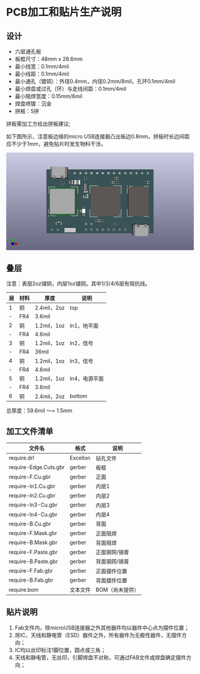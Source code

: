 # PCB加工和贴片生产说明

## 设计

* 六层通孔板
* 板框尺寸：48mm x 28.6mm
* 最小线宽：0.1mm/4mil
* 最小线距：0.1mm/4mil
* 最小通孔（镀铜）：外径0.4mm，内径0.2mm/8mil，孔环0.1mm/4mil
* 最小焊盘或过孔（环）与走线间距：0.1mm/4mil
* 最小阻焊宽度：0.15mm/6mil
* 焊盘喷镀：沉金
* 拼板：5拼

拼板需加工方给出拼板建议;

如下图所示，注意板边缘的micro USB连接器凸出板边0.8mm。拼板时长边间距应不少于1mm，避免贴片时发生物料干涉。

![top](artworks/top.png)

## 叠层

注意：表层2oz铺铜，内层1oz铺铜。其中1/3/4/6层有阻抗线。

层|材料|厚度|说明
-|-|-|-
1|铜|2.4mil，2oz|top
-|FR4|3.6mil
2|铜|1.2mil，1oz|ln1，地平面
-|FR4|4.6mil
3|铜|1.2mil，1oz|ln2，信号
-|FR4|36mil
4|铜|1.2mil，1oz|ln3，信号
-|FR4|4.6mil
5|铜|1.2mil，1oz|ln4，电源平面
-|FR4|3.6mil
6|铜|2.4mil，2oz|bottom

总厚度：59.6mil ～= 1.5mm

## 加工文件清单

文件名|格式|说明
-|-|-
require.drl|Excellon|钻孔文件
require-Edge.Cuts.gbr|gerber|板框
require-F.Cu.gbr|gerber|正面
require-ln1.Cu.gbr|gerber|内层1
require-ln2.Cu.gbr|gerber|内层2
require-ln3-Cu.gbr|gerber|内层3
require-ln4-Cu.gbr|gerber|内层4
require-B.Cu.gbr|gerber|背面
require-F.Mask.gbr|gerber|正面阻焊
require-B.Mask.gbr|gerber|背面阻焊
require-F.Paste.gbr|gerber|正面钢网/锡膏
require-B.Paste.gbr|gerber|背面钢网/锡膏
require-F.Fab.gbr|gerber|正面摆件位置
require-B.Fab.gbr|gerber|背面摆件位置
require.bom|文本文件|BOM（尚未提供）

## 贴片说明

1. Fab文件内，除microUSB连接器之外其他器件均以器件中心点为摆件位置；
2. 除IC，天线和静电管（ESD）器件之外，所有器件为无极性器件，无摆件方向；
3. IC均以丝印标注1脚位置，圆点或三角；
4. 天线和静电管，无丝印，引脚焊盘不对称，可通过FAB文件或焊盘确定摆件方向；





